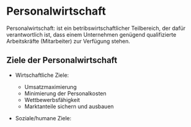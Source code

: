 # Personalwirtschaft
Personalwirtschaft: ist ein betribswirtschaftlicher Teilbereich, der dafür verantwortlich ist, dass einem Unternehmen genügend qualifizierte Arbeitskräfte (Mitarbeiter) zur Verfügung stehen.

## Ziele der Personalwirtschaft
+ Wirtschaftliche Ziele:
    + Umsatzmaximierung
    + Minimierung der Personalkosten
    + Wettbewerbsfähigkeit
    + Marktanteile sichern und ausbauen

+ Soziale/humane Ziele: